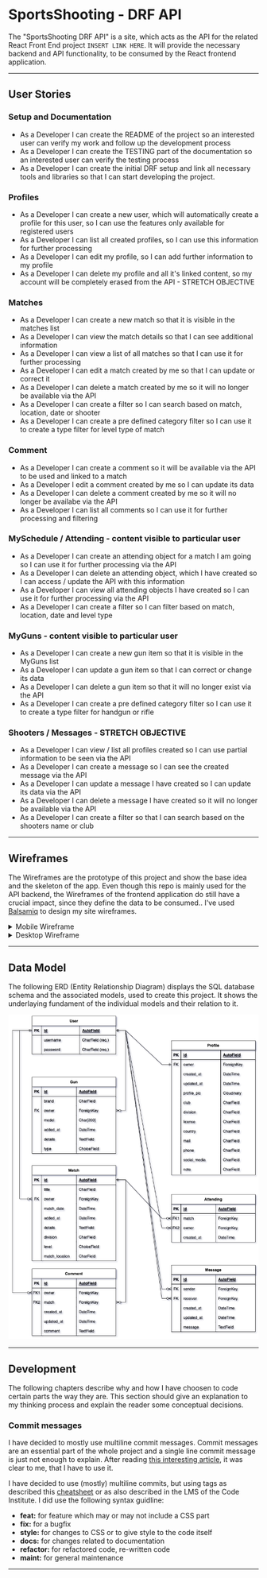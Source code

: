 # SportsShooting - DRF API

The "SportsShooting DRF API" is a site, which acts as the API for the related React Front End project `INSERT LINK HERE`. It will provide the necessary backend and API functionality, to be consumed by the React frontend application.

---

## User Stories

### Setup and Documentation
- As a Developer I can create the README of the project so an interested user can verify my work and follow up the development process
- As a Developer I can create the TESTING part of the documentation so an interested user can verify the testing process
- As a Developer I can create the initial DRF setup and link all necessary tools and libraries so that I can start developing the project.


### Profiles

- As a Developer I can create a new user, which will automatically create a profile for this user, so I can use the features only available for registered users
- As a Developer I can list all created profiles, so I can use this information for further processing
- As a Developer I can edit my profile, so I can add further information to my profile
- As a Developer I can delete my profile and all it's linked content, so my account will be completely erased from the API - STRETCH OBJECTIVE

### Matches

- As a Developer I can create a new match so that it is visible in the matches list
- As a Developer I can view the match details so that I can see additional information
- As a Developer I can view a list of all matches so that I can use it for further processing
- As a Developer I can edit a match created by me so that I can update or correct it
- As a Developer I can delete a match created by me so it will no longer be available via the API
- As a Developer I can create a filter so I can search based on match, location, date or shooter
- As a Developer I can create a pre defined category filter so I can use it to create a type filter for level type of match

### Comment

- As a Developer I can create a comment so it will be available via the API to be used and linked to a match
- As a Developer I edit a comment created by me so I can update its data
- As a Developer I can delete a comment created by me so it will no longer be availabe via the API
- As a Developer I can list all comments so I can use it for further processing and filtering

### MySchedule / Attending - content visible to particular user

- As a Developer I can create an attending object for a match I am going so I can use it for further processing via the API
- As a Developer I can delete an attending object, which I have created so I can access / update the API with this information
- As a Developer I can view all attending objects I have created so I can use it for further processing via the API
- As a Developer I can create a filter so I can filter based on match, location, date and level type

### MyGuns - content visible to particular user

- As a Developer I can create a new gun item so that it is visible in the MyGuns list
- As a Developer I can update a gun item so that I can correct or change its data
- As a Developer I can delete a gun item so that it will no longer exist via the API
- As a Developer I can create a pre defined category filter so I can use it to create a type filter for handgun or rifle

### Shooters / Messages - STRETCH OBJECTIVE

- As a Developer I can view / list all profiles created so I can use partial information to be seen via the API
- As a Developer I can create a message so I can see the created message via the API
- As a Developer I can update a message I have created so I can update its data via the API
- As a Developer I can delete a message I have created so it will no longer be available via the API
- As a Developer I can create a filter so that I can search based on the shooters name or club



---

## Wireframes

The Wireframes are the prototype of this project and show the base idea and the skeleton of the app. Even though this repo is mainly used for the API backend, the Wireframes of the frontend application do still have a crucial impact, since they define the data to be consumed.. I've used [Balsamiq](https://balsamiq.com/wireframes) to design my site wireframes.

<details>
<summary>Mobile Wireframe</summary>


</details>

<details>
  
<summary>Desktop Wireframe</summary>
  
![Main Site](docs/wireframes/desktop/d_main.png)
![Match Detail](docs/wireframes/desktop/d_match_detail.png)
![MySchedule](docs/wireframes/desktop/d_myschedule.png)
![Shooters](docs/wireframes/desktop/d_shooters.png)
![MyGuns](docs/wireframes/desktop/myguns.png)
![Profile](docs/wireframes/desktop/d_profile.png)

</details>

---

## Data Model

The following ERD (Entity Relationship Diagram) displays the SQL database schema and the associated models, used to create this project. It shows the underlaying fundament of the individual models and their relation to it.

![ERD](docs/images/sportsshooting_erd.png)

---

## Development

The following chapters describe why and how I have choosen to code certain parts the way they are. This section should give an explanation to my thinking process and explain the reader some conceptual decisions.

### Commit messages

I have decided to mostly use multiline commit messages. Commit messages are an essential part of the whole project and a single line commit message is just not enough to explain. After reading [this interesting article](https://cbea.ms/git-commit/), it was clear to me, that I have to use it.

I have decided to use (mostly) multiline commits, but using tags as described this [cheatsheet](https://cheatography.com/albelop/cheat-sheets/conventional-commits/) or as also described in the LMS of the Code Institute. I did use the following syntax guidline:
- **feat:** for feature which may or may not include a CSS part
- **fix:** for a bugfix
- **style:** for changes to CSS or to give style to the code itself
- **docs:** for changes related to documentation
- **refactor:** for refactored code, re-written code
- **maint:** for general maintenance

---
